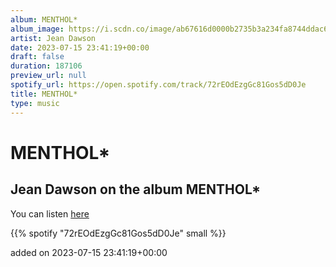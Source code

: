 ```yaml
---
album: MENTHOL*
album_image: https://i.scdn.co/image/ab67616d0000b2735b3a234fa8744ddac69d5ad5
artist: Jean Dawson
date: 2023-07-15 23:41:19+00:00
draft: false
duration: 187106
preview_url: null
spotify_url: https://open.spotify.com/track/72rEOdEzgGc81Gos5dD0Je
title: MENTHOL*
type: music
---
```



# MENTHOL*

## Jean Dawson on the album MENTHOL*

You can listen [here](https://open.spotify.com/track/72rEOdEzgGc81Gos5dD0Je)

{{% spotify "72rEOdEzgGc81Gos5dD0Je" small %}}

added on 2023-07-15 23:41:19+00:00